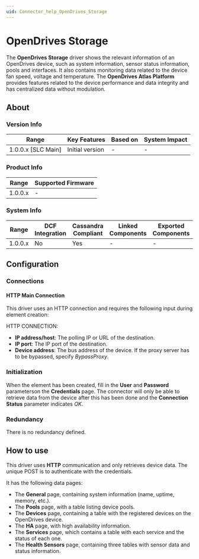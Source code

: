 ```yaml
---
uid: Connector_help_OpenDrives_Storage
---
```


# OpenDrives Storage

The **OpenDrives Storage** driver shows the relevant information of an OpenDrives device, such as system information, sensor status information, pools and interfaces. It also contains monitoring data related to the device fan speed, voltage and temperature. The **OpenDrives Atlas Platform** provides features related to the device performance and data integrity and has centralized data without modulation.

## About

### Version Info

| **Range**            | **Key Features** | **Based on** | **System Impact** |
|----------------------|------------------|--------------|-------------------|
| 1.0.0.x \[SLC Main\] | Initial version  | \-           | \-                |

### Product Info

| **Range** | **Supported Firmware** |
|-----------|------------------------|
| 1.0.0.x   | \-                     |

### System Info

| **Range** | **DCF Integration** | **Cassandra Compliant** | **Linked Components** | **Exported Components** |
|-----------|---------------------|-------------------------|-----------------------|-------------------------|
| 1.0.0.x   | No                  | Yes                     | \-                    | \-                      |

## Configuration

### Connections

#### HTTP Main Connection

This driver uses an HTTP connection and requires the following input during element creation:

HTTP CONNECTION:

- **IP address/host**: The polling IP or URL of the destination.
- **IP port**: The IP port of the destination.
- **Device address**: The bus address of the device. If the proxy server has to be bypassed, specify *BypassProxy*.

### Initialization

When the element has been created, fill in the **User** and **Password** parameterson the **Credentials** page. The connector will only be able to retrieve data from the device after this has been done and the **Connection Status** parameter indicates *OK*.

### Redundancy

There is no redundancy defined.

## How to use

This driver uses **HTTP** communication and only retrieves device data. The unique POST is to authenticate with the credentials.

It has the following data pages:

- The **General** page, containing system information (name, uptime, memory, etc.).
- The **Pools** page, with a table listing device pools.
- The **Devices** page, containing a table with the registered devices on the OpenDrives device.
- The **HA** page, with high availability information.
- The **Services** page, which contains a table with each service and the status of each one.
- The **Health Sensors** page, containing three tables with sensor data and status information.
